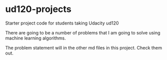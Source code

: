 ud120-projects
==============

Starter project code for students taking Udacity ud120

There are going to be a number of problems that I am going to solve using machine learning algorithms.

The problem statement will in the other md files in this project. Check them out.